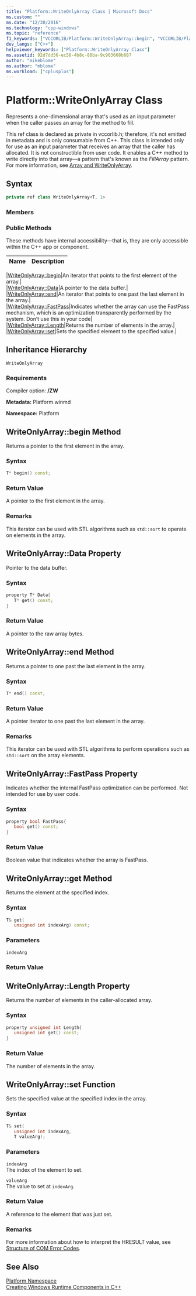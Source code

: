 ```yaml
---
title: "Platform::WriteOnlyArray Class | Microsoft Docs"
ms.custom: ""
ms.date: "12/30/2016"
ms.technology: "cpp-windows"
ms.topic: "reference"
f1_keywords: ["VCCORLIB/Platform::WriteOnlyArray::begin", "VCCORLIB/Platform::WriteOnlyArray::Data", "VCCORLIB/Platform::WriteOnlyArray::end", "VCCORLIB/Platform::WriteOnlyArray::FastPass", "VCCORLIB/Platform::WriteOnlyArray::Length", "VCCORLIB/Platform::WriteOnlyArray::set"]
dev_langs: ["C++"]
helpviewer_keywords: ["Platform::WriteOnlyArray Class"]
ms.assetid: 92d7dd56-ec58-4b8c-88ba-9c903668b687
author: "mikeblome"
ms.author: "mblome"
ms.workload: ["cplusplus"]
---
```

# Platform::WriteOnlyArray Class
Represents a one-dimensional array that's used as an input parameter when the caller passes an array for the method to fill.  
  
 This ref class is declared as private in vccorlib.h; therefore, it's not emitted in metadata and is only consumable from C++. This class is intended only for use as an input parameter that receives an array that the caller has allocated. It is not constructible from user code. It enables a C++ method to write directly into that array—a pattern that's known as the *FillArray* pattern. For more information, see [Array and WriteOnlyArray](../cppcx/array-and-writeonlyarray-c-cx.md).  
  
## Syntax  
  
```cpp  
private ref class WriteOnlyArray<T, 1>  
```  
  
### Members  
  
### Public Methods  
 These methods have internal accessibility—that is, they are only accessible within the C++ app or component.  
  
|Name|Description|  
|----------|-----------------|  

|[WriteOnlyArray::begin](#begin)|An iterator that points to the first element of the array.|  
|[WriteOnlyArray::Data](#data)|A pointer to the data buffer.|  
|[WriteOnlyArray::end](#end)|An iterator that points to one past the last element in the array.|  
|[WriteOnlyArray::FastPass](#fastpass)|Indicates whether the array can use the FastPass mechanism, which is an optimization transparently performed by the system. Don’t use this in your code|  
|[WriteOnlyArray::Length](#length)|Returns the number of elements in the array.|  
|[WriteOnlyArray::set](#set)|Sets the specified element to the specified value.|  

  
## Inheritance Hierarchy  
 `WriteOnlyArray`  
  
### Requirements  
 Compiler option: **/ZW**  
  
 **Metadata:** Platform.winmd  
  
 **Namespace:** Platform  

## <a name="begin"></a>  WriteOnlyArray::begin Method
Returns a pointer to the first element in the array.  
  
### Syntax  
  
```cpp  
T* begin() const;  
```  
  
### Return Value  
 A pointer to the first element in the array.  
  
### Remarks  
 This iterator can be used with STL algorithms such as `std::sort` to operate on elements in the array.  
  


## <a name="data"></a>  WriteOnlyArray::Data Property
Pointer to the data buffer.  
  
### Syntax  
  
```cpp  
property T* Data{  
   T* get() const;  
}  
```  
  
### Return Value  
 A pointer to the raw array bytes.  
  


## <a name="end"></a>  WriteOnlyArray::end Method
Returns a pointer to one past the last element in the array.  
  
### Syntax  
  
```cpp  
T* end() const;  
```  
  
### Return Value  
 A pointer iterator to one past the last element in the array.  
  
### Remarks  
 This iterator can be used with STL algorithms to perform operations such as `std::sort` on the array elements.  
  


## <a name="fastpass"></a>  WriteOnlyArray::FastPass Property
Indicates whether the internal FastPass optimization can be performed. Not intended for use by user code.  
  
### Syntax  
  
```cpp  
property bool FastPass{  
   bool get() const;  
}  
```  
  
### Return Value  
 Boolean value that indicates whether the array is FastPass.  
  


## <a name="get"></a>  WriteOnlyArray::get Method
Returns the element at the specified index.  
  
### Syntax  
  
```cpp  
T& get(  
   unsigned int indexArg) const;  
```  
  
### Parameters  
 `indexArg`  
  
### Return Value  
  


## <a name="length"></a>  WriteOnlyArray::Length Property
Returns the number of elements in the caller-allocated array.  
  
### Syntax  
  
```cpp  
property unsigned int Length{  
   unsigned int get() const;  
}  
```  
  
### Return Value  
 The number of elements in the array.  
  


## <a name="set"></a>  WriteOnlyArray::set Function
Sets the specified value at the specified index in the array.  
  
### Syntax  
  
```cpp  
T& set(  
   unsigned int indexArg,  
   T valueArg);  
```  
  
### Parameters  
 `indexArg`  
 The index of the element to set.  
  
 `valueArg`  
 The value to set at `indexArg`.  
  
### Return Value  
 A reference to the element that was just set.  
  

  
### Remarks  
 For more information about how to interpret the HRESULT value, see [Structure of COM Error Codes](http://go.microsoft.com/fwlink/p/?LinkId=262045).  
  
  
## See Also  
 [Platform Namespace](platform-namespace-c-cx.md)   
 [Creating Windows Runtime Components in C++](/windows/uwp/winrt-components/creating-windows-runtime-components-in-cpp)